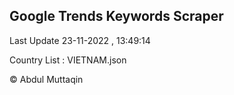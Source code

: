 

## Google Trends Keywords Scraper 
 
Last Update 23-11-2022 , 13:49:14

Country List :
VIETNAM.json



© Abdul Muttaqin 
